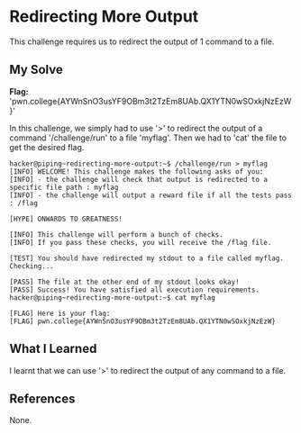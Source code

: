 # Redirecting More Output
This challenge requires us to redirect the output of 1 command to a file.
## My Solve
**Flag:** 'pwn.college{AYWnSnO3usYF9OBm3t2TzEm8UAb.QX1YTN0wSOxkjNzEzW}'

In this challenge, we simply had to use '>' to redirect the output of a command '/challenge/run' to a file 'myflag'. Then we had to 'cat' the file to get the desired flag.
```
hacker@piping~redirecting-more-output:~$ /challenge/run > myflag
[INFO] WELCOME! This challenge makes the following asks of you:
[INFO] - the challenge will check that output is redirected to a specific file path : myflag
[INFO] - the challenge will output a reward file if all the tests pass : /flag

[HYPE] ONWARDS TO GREATNESS!

[INFO] This challenge will perform a bunch of checks.
[INFO] If you pass these checks, you will receive the /flag file.

[TEST] You should have redirected my stdout to a file called myflag. Checking...

[PASS] The file at the other end of my stdout looks okay!
[PASS] Success! You have satisfied all execution requirements.
hacker@piping~redirecting-more-output:~$ cat myflag

[FLAG] Here is your flag:
[FLAG] pwn.college{AYWnSnO3usYF9OBm3t2TzEm8UAb.QX1YTN0wSOxkjNzEzW}
```

## What I Learned
I learnt that we can use '>' to redirect the output of any command to a file.
## References
None.
